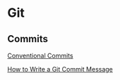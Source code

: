 # Git

## Commits

[Conventional Commits](https://www.conventionalcommits.org/en/v1.0.0/)

[How to Write a Git Commit Message](https://cbea.ms/git-commit/#seven-rules)